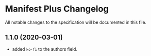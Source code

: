 # Manifest Plus Changelog

All notable changes to the specification will be documented in this file.

## 1.1.0 (2020-03-01)

- added `ko-fi` to the authors field.

